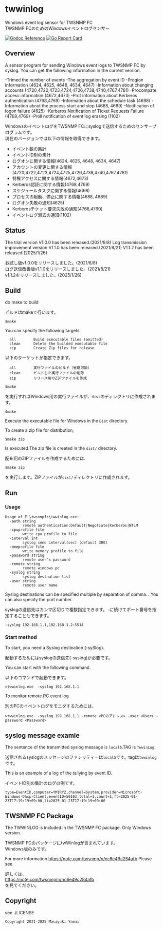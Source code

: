 # twwinlog
Windows event log sensor for TWSNMP FC  
TWSNMP FCのためのWindowsイベントログセンサー

[![Godoc Reference](https://godoc.org/github.com/twsnmp/twwinlog?status.svg)](http://godoc.org/github.com/twsnmp/twwinlog)
[![Go Report Card](https://goreportcard.com/badge/twsnmp/twwinlog)](https://goreportcard.com/report/twsnmp/twwinlog)

## Overview

A sensor program for sending Windows event logs to TWSNMP FC by syslog.
You can get the following information in the current version.

-Trimed the number of events
-The aggregation by event ID
-Progion information (4624, 4625, 4648, 4634, 4647)
-Information about changing accounts
(4720,4722,4723,4724,4726,4738,4740,4767,4781)
-Procompate access information (4672,4673)
-Prot information about Kerberos authentication (4768,4769)
-Information about the schedule task (4698)
-Information about the process start and stop (4688, 4689)
-Notification of logon failure (4625)
-Kerberos Notification of Ticket Requests Failure (4768,4769)
-Proll notification of event log erasing (1102)

WindowsのイベントログをTWSNMP FCにsyslogで送信するためのセンサープログラムです。  
現在のバージョンでは以下の情報を取得できます。

- イベント数の集計
- イベントID別の集計
- ログオンに関する情報(4624, 4625, 4648, 4634, 4647)
- アカウントの変更に関する情報  
   (4720,4722,4723,4724,4725,4726,4738,4740,4767,4781)
- 特権アクセスに関する情報(4672,4673)
- Kerberos認証に関する情報(4768,4769)
- スケジュールタスクに関する情報(4698)
- プロセスの起動、停止に関する情報(4688, 4689)
- ログオン失敗の通知(4625)
- Kerberosチケット要求失敗の通知(4768,4769)
- イベントログ消去の通知(1102)

## Status

The trial version V1.0.0 has been released.(2021/8/8)
Log transmission improvement version V1.1.0 has been released.(2021/8/21)
V1.1.2 has been released.(2025/1/26)

お試し版v1.0.0をリリースしました。(2021/8/8)  
ログ送信改善版v1.1.0をリリースしました。(2021/8/21)  
v1.1.2をリリースしました。(2025/1/26)  

## Build

do make to build

ビルドはmakeで行います。

```
$make
```

You can specify the following targets.
```
  all        Build executable files (omitted)
  clean      Delete the builded executable file
  zip        Create Zip files for release
```

以下のターゲットが指定できます。
```
  all        実行ファイルのビルド（省略可能）
  clean      ビルドした実行ファイルの削除
  zip        リリース用のZIPファイルを作成
```

```
$make
```

を実行すればWindows用の実行ファイルが、`dist`のディレクトリに作成されます。

```
$make
```
Execute the executable file for Windows in the `Dist` directory.


To create a zip file for distribution,
```
$make zip
```

Is executed.The zip file is created in the `dist/` directory.

配布用のZIPファイルを作成するためには、
```
$make zip
```
を実行します。ZIPファイルが`dist/`ディレクトリに作成されます。

## Run

### Usage

```
Usage of E:\twsnmpfc\twwinlog.exe:
  -auth string
        remote authentication:Default|Negotiate|Kerberos|NTLM
  -cpuprofile file
        write cpu profile to file
  -interval int
        syslog send interval(sec) (default 300)
  -memprofile file
        write memory profile to file
  -password string
        remote user's password
  -remote string
        remote windows pc
  -syslog string
        syslog destnation list
  -user string
        remote user name
```

Syslog destinations can be specified multiple by separation of comma.
: You can also specify the port number.

syslogの送信先はカンマ区切りで複数指定できます。
:に続けてポート番号を指定することもできます。

```
-syslog 192.168.1.1,192.168.1.2:5514
```


### Start method

To start, you need a Syslog destination (-sySlog).

起動するためにはsyslogの送信先(-syslog)が必要です。

You can start with the following command.

以下のコマンドで起動できます。

```
>twwinlog.exe  -syslog 192.168.1.1
```

To monitor remote PC event log

別のPCのイベントログをモニタするためには、

```
>twwinlog.exe  -syslog 192.168.1.1 -remote <PCのアドレス> -user <User> -password <Password>
```

## syslog message examle

The sentence of the transmitted syslog message is `local5`.TAG is `TwwinLog`.

送信されるsyslogのメッセージのファシリティーは`local5`です。tagは`twwinlog`です。

This is an example of a log of the tallying by event ID.

イベントID別の集計のログの例です。

```
type=EventID,computer=YMIRYZ,channel=System,provider=Microsoft-Windows-Dhcp-Client,eventID=50103,total=1,count=1,ft=2025-01-23T17:19:19+09:00,lt=2025-01-23T17:19:19+09:00
```


## TWSNMP FC Package

The TWWINLOG is included in the TWSNMP FC package.
Only Windows version.

TWSNMP FCのパッケージにtwWinlogが含まれています。  
Windows版のみです。

For more information
https://note.com/twsnmp/n/nc6e49c284afb
Please see

詳しくは、  
https://note.com/twsnmp/n/nc6e49c284afb  
を見てください。


## Copyright

see ./LICENSE

```
Copyright 2021-2025 Masayuki Yamai
```
